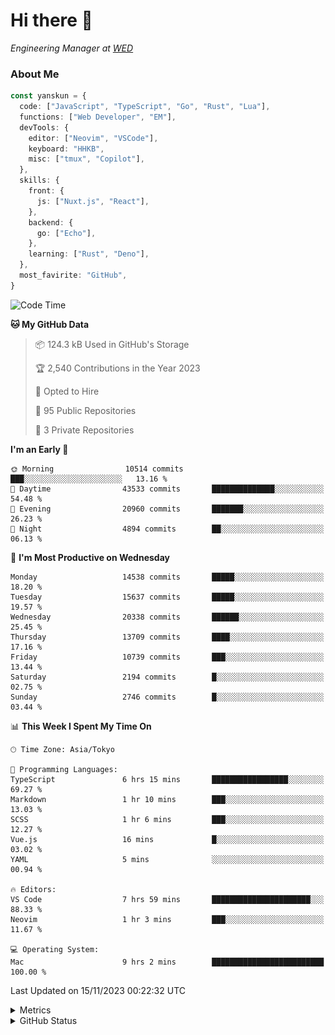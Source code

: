 # Hi there&nbsp;:wave:

<!-- ![Alt text](https://spotify-recently-played-readme.vercel.app/api?user=31kynbuubkiu3r4qh4hjuaglhfay) -->

_Engineering Manager at [WED](https://github.com/wedinc)_

### About Me

```ts
const yanskun = {
  code: ["JavaScript", "TypeScript", "Go", "Rust", "Lua"],
  functions: ["Web Developer", "EM"],
  devTools: {
    editor: ["Neovim", "VSCode"],
    keyboard: "HHKB",
    misc: ["tmux", "Copilot"],
  },
  skills: {
    front: {
      js: ["Nuxt.js", "React"],
    },
    backend: {
      go: ["Echo"],
    },
    learning: ["Rust", "Deno"],
  },
  most_favirite: "GitHub",
}
```

<!--START_SECTION:waka-->
![Code Time](http://img.shields.io/badge/Code%20Time-551%20hrs%2036%20mins-blue)

**🐱 My GitHub Data** 

> 📦 124.3 kB Used in GitHub's Storage 
 > 
> 🏆 2,540 Contributions in the Year 2023
 > 
> 💼 Opted to Hire
 > 
> 📜 95 Public Repositories 
 > 
> 🔑 3 Private Repositories 
 > 
**I'm an Early 🐤** 

```text
🌞 Morning                10514 commits       ███░░░░░░░░░░░░░░░░░░░░░░   13.16 % 
🌆 Daytime                43533 commits       ██████████████░░░░░░░░░░░   54.48 % 
🌃 Evening                20960 commits       ███████░░░░░░░░░░░░░░░░░░   26.23 % 
🌙 Night                  4894 commits        ██░░░░░░░░░░░░░░░░░░░░░░░   06.13 % 
```
📅 **I'm Most Productive on Wednesday** 

```text
Monday                   14538 commits       █████░░░░░░░░░░░░░░░░░░░░   18.20 % 
Tuesday                  15637 commits       █████░░░░░░░░░░░░░░░░░░░░   19.57 % 
Wednesday                20338 commits       ██████░░░░░░░░░░░░░░░░░░░   25.45 % 
Thursday                 13709 commits       ████░░░░░░░░░░░░░░░░░░░░░   17.16 % 
Friday                   10739 commits       ███░░░░░░░░░░░░░░░░░░░░░░   13.44 % 
Saturday                 2194 commits        █░░░░░░░░░░░░░░░░░░░░░░░░   02.75 % 
Sunday                   2746 commits        █░░░░░░░░░░░░░░░░░░░░░░░░   03.44 % 
```


📊 **This Week I Spent My Time On** 

```text
🕑︎ Time Zone: Asia/Tokyo

💬 Programming Languages: 
TypeScript               6 hrs 15 mins       █████████████████░░░░░░░░   69.27 % 
Markdown                 1 hr 10 mins        ███░░░░░░░░░░░░░░░░░░░░░░   13.03 % 
SCSS                     1 hr 6 mins         ███░░░░░░░░░░░░░░░░░░░░░░   12.27 % 
Vue.js                   16 mins             █░░░░░░░░░░░░░░░░░░░░░░░░   03.02 % 
YAML                     5 mins              ░░░░░░░░░░░░░░░░░░░░░░░░░   00.94 % 

🔥 Editors: 
VS Code                  7 hrs 59 mins       ██████████████████████░░░   88.33 % 
Neovim                   1 hr 3 mins         ███░░░░░░░░░░░░░░░░░░░░░░   11.67 % 

💻 Operating System: 
Mac                      9 hrs 2 mins        █████████████████████████   100.00 % 
```


 Last Updated on 15/11/2023 00:22:32 UTC
<!--END_SECTION:waka-->

<details>
  <summary>Metrics</summary>
  <img src="https://github.com/yanskun/yanskun/blob/main/github-metrics.svg" alt="Metrics">
</details>

<details>
  <summary>GitHub Status</summary>
  <picture>
    <source media="(prefers-color-scheme: dark)" srcset="https://raw.githubusercontent.com/yanskun/yanskun/master/profile-summary-card-output/nord_dark/0-profile-details.svg">
   <img src="https://raw.githubusercontent.com/yanskun/yanskun/master/profile-summary-card-output/default/0-profile-details.svg">
  </picture>
  <br>
  <picture>
    <source media="(prefers-color-scheme: dark)" srcset="https://raw.githubusercontent.com/yanskun/yanskun/master/profile-summary-card-output/nord_dark/1-repos-per-language.svg">
   <img src="https://raw.githubusercontent.com/yanskun/yanskun/master/profile-summary-card-output/default/1-repos-per-language.svg">
  </picture>
  <picture>
    <source media="(prefers-color-scheme: dark)" srcset="https://raw.githubusercontent.com/yanskun/yanskun/master/profile-summary-card-output/nord_dark/2-most-commit-language.svg">
   <img src="https://raw.githubusercontent.com/yanskun/yanskun/master/profile-summary-card-output/default/2-most-commit-language.svg">
  </picture>
  <br>
  <picture>
    <source media="(prefers-color-scheme: dark)" srcset="https://raw.githubusercontent.com/yanskun/yanskun/master/profile-summary-card-output/nord_dark/3-stats.svg">
   <img src="https://raw.githubusercontent.com/yanskun/yanskun/master/profile-summary-card-output/default/3-stats.svg">
  </picture>
  <picture>
    <source media="(prefers-color-scheme: dark)" srcset="https://raw.githubusercontent.com/yanskun/yanskun/master/profile-summary-card-output/nord_dark/4-productive-time.svg">
   <img src="https://raw.githubusercontent.com/yanskun/yanskun/master/profile-summary-card-output/default/4-productive-time.svg">
  </picture>
</details>
